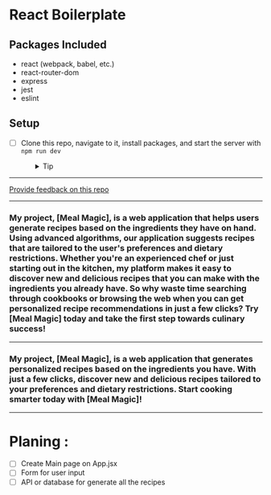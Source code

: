 # React Boilerplate

## Packages Included

- react (webpack, babel, etc.)
- react-router-dom
- express
- jest
- eslint

## Setup

- [ ] Clone this repo, navigate to it, install packages, and start the server with `npm run dev`
  <details style="padding-left: 2em">
    <summary>Tip</summary>

    ```sh
    npm install
    npm run dev
    ```
  </details>

---
[Provide feedback on this repo](https://docs.google.com/forms/d/e/1FAIpQLSfw4FGdWkLwMLlUaNQ8FtP2CTJdGDUv6Xoxrh19zIrJSkvT4Q/viewform?usp=pp_url&entry.1958421517=boilerplate-react)


------

### My project, [Meal Magic], is a web application that helps users generate recipes based on the ingredients they have on hand. Using advanced algorithms, our application suggests recipes that are tailored to the user's preferences and dietary restrictions. Whether you're an experienced chef or just starting out in the kitchen, my platform makes it easy to discover new and delicious recipes that you can make with the ingredients you already have. So why waste time searching through cookbooks or browsing the web when you can get personalized recipe recommendations in just a few clicks? Try [Meal Magic] today and take the first step towards culinary success!

------

### My project, [Meal Magic], is a web application that generates personalized recipes based on the ingredients you have. With just a few clicks, discover new and delicious recipes tailored to your preferences and dietary restrictions. Start cooking smarter today with [Meal Magic]!


--------

# Planing : 
- [ ] Create Main page on App.jsx
- [ ] Form for user input
- [ ] API or database for generate all the recipes
